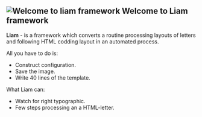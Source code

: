 ![Welcome to liam framework](http://new.tinygrab.com/fcf702cda77ee471a30017b9c33a015ab10cd9d74d.jpg)
Welcome to Liam framework
-----
**Liam** - is a framework which converts a routine processing layouts
of letters and following HTML codding layout in an automated process.

All you have to do is:
* Construct configuration.
* Save the image.
* Write 40 lines of the template.

What Liam can:
* Watch for right typographic.
* Few steps processing an a HTML-letter.